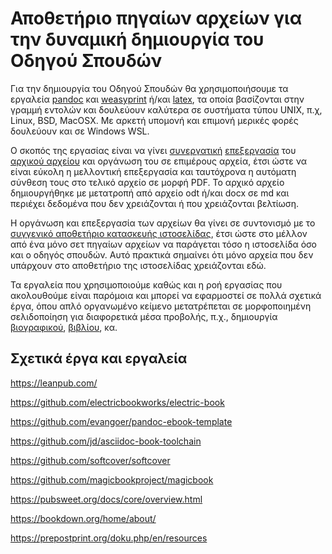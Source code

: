 # Αποθετήριο πηγαίων αρχείων για την δυναμική δημιουργία του Οδηγού Σπουδών

Για την δημιουργία του Οδηγού Σπουδών θα χρησιμοποιήσουμε τα εργαλεία [pandoc](http://pandoc.org/) και [weasyprint](http://weasyprint.org/) ή/και [latex](https://www.latex-project.org/), τα οποία βασίζονται στην γραμμή εντολών και δουλεύουν καλύτερα σε συστήματα τύπου UNIX, π.χ, Linux, BSD, MacOSX. Με αρκετή υπομονή και επιμονή μερικές φορές δουλεύουν και σε Windows WSL.

Ο σκοπός της εργασίας είναι να γίνει [συνεργατική](https://github.com/ioniodi/guide/issues) [επεξεργασία](https://github.com/ioniodi/guide/wiki) του [αρχικού αρχείου](https://github.com/ioniodi/study-guide/tree/master/legacy) και οργάνωση του σε επιμέρους αρχεία, έτσι ώστε να είναι εύκολη η μελλοντική επεξεργασία και ταυτόχρονα η αυτόματη σύνθεση τους στο τελικό αρχείο σε μορφή PDF. Το αρχικό αρχείο δημιουργήθηκε με μετατροπή από αρχείο odt ή/και docx σε md και περιέχει δεδομένα που δεν χρειάζονται ή που χρειάζονται βελτίωση.

Η οργάνωση και επεξεργασία των αρχείων θα γίνει σε συντονισμό με το [συγγενικό αποθετήριο κατασκευής ιστοσελίδας](https://github.com/ioniodi/site-gr/), έτσι ώστε στο μέλλον από ένα μόνο σετ πηγαίων αρχείων να παράγεται τόσο η ιστοσελίδα όσο και ο οδηγός σπουδών. Αυτό πρακτικά σημαίνει ότι μόνο αρχεία που δεν υπάρχουν στο αποθετήριο της ιστοσελίδας χρειάζονται εδώ.

Τα εργαλεία που χρησιμοποιούμε καθώς και η ροή εργασίας που ακολουθούμε είναι παρόμοια και μπορεί να εφαρμοστεί σε πολλά σχετικά έργα, όπου απλό οργανωμένο κείμενο μετατρέπεται σε μορφοποιημένη σελιδοποίηση για διαφορετικά μέσα προβολής, π.χ., δημιουργία [βιογραφικού](https://github.com/mrzool/cv-boilerplate), [βιβλίου](https://github.com/juh2/pandoc-project-boilerplate), κα.

## Σχετικά έργα και εργαλεία

https://leanpub.com/

https://github.com/electricbookworks/electric-book

https://github.com/evangoer/pandoc-ebook-template

https://github.com/jd/asciidoc-book-toolchain

https://github.com/softcover/softcover

https://github.com/magicbookproject/magicbook

https://pubsweet.org/docs/core/overview.html

https://bookdown.org/home/about/

https://prepostprint.org/doku.php/en/resources
